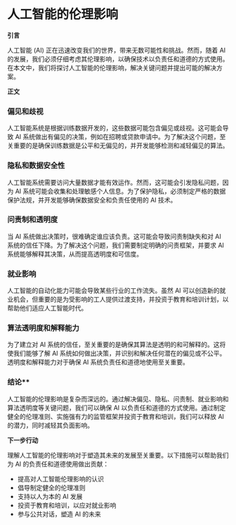 # 人工智能的伦理影响

**引言**

人工智能 (AI) 正在迅速改变我们的世界，带来无数可能性和挑战。然而，随着 AI 的发展，我们必须仔细考虑其伦理影响，以确保技术以负责任和道德的方式使用。在本文中，我们将探讨人工智能的伦理影响，解决关键问题并提出可能的解决方案。

**正文**

### 偏见和歧视

人工智能系统是根据训练数据开发的，这些数据可能包含偏见或歧视。这可能会导致 AI 系统做出有偏见的决策，例如在招聘或贷款申请中。为了解决这个问题，至关重要的是确保训练数据是公平和无偏见的，并开发能够检测和减轻偏见的算法。

### 隐私和数据安全性

人工智能系统需要访问大量数据才能有效运作。然而，这可能会引发隐私问题，因为 AI 系统可能会收集和处理敏感个人信息。为了保护隐私，必须制定严格的数据保护法规，并开发能够确保数据安全和负责任使用的 AI 技术。

### 问责制和透明度

当 AI 系统做出决策时，很难确定谁应该负责。这可能会导致问责制缺失和对 AI 系统的信任下降。为了解决这个问题，我们需要制定明确的问责框架，并要求 AI 系统能够解释其决策，从而提高透明度和可信度。

### 就业影响

人工智能的自动化能力可能会导致某些行业的工作流失。虽然 AI 可以创造新的就业机会，但重要的是为受影响的工人提供过渡支持，并投资于教育和培训计划，以帮助他们适应人工智能时代。

### 算法透明度和解释能力

为了建立对 AI 系统的信任，至关重要的是确保其算法是透明的和可解释的。这将使我们能够了解 AI 系统如何做出决策，并识别和解决任何潜在的偏见或不公平。透明度和解释能力对于确保 AI 系统负责任和道德地使用至关重要。

### 结论**

人工智能的伦理影响是复杂而深远的。通过解决偏见、隐私、问责制、就业影响和算法透明度等关键问题，我们可以确保 AI 以负责任和道德的方式使用。通过制定健全的伦理准则、实施强有力的监管框架并投资于教育和培训，我们可以释放 AI 的潜力，同时减轻其负面影响。

**下一步行动**

理解人工智能的伦理影响对于塑造其未来的发展至关重要。以下措施可以帮助我们为 AI 的负责任和道德使用做出贡献：

* 提高对人工智能伦理影响的认识
* 倡导制定健全的伦理准则
* 支持以人为本的 AI 发展
* 投资于教育和培训，以应对就业影响
* 参与公共对话，塑造 AI 的未来
